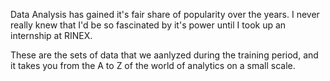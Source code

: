 Data Analysis has gained it's fair share of popularity over the years. I never really knew that I'd be so fascinated by it's power until I took up an internship at RINEX.

These are the sets of data that we aanlyzed during the training period, and it takes you from the A to Z of the world of analytics on a small scale.
